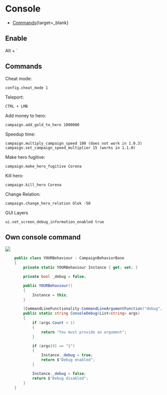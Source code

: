 # Console

 * [Commands](https://www.radiotimes.com/technology/gaming/bannerlord-cheats-codes-console-commands/){target=_blank}

## Enable

Alt + `

## Commands

Cheat mode:

    config.cheat_mode 1


Teleport:

    CTRL + LMB

Add money to hero:

    campaign.add_gold_to_hero 1000000


Speedup time:

    campaign.multiply_campaign_speed 100 (does not work in 1.0.3)
    campaign.set_campaign_speed_multiplier 15 (works in 1.1.0)


Make hero fugitive:

    campaign.make_hero_fugitive Corena

Kill hero:

    campaign.kill_hero Corena

Change Relation:

    campaign.change_hero_relation Olek -50

GUI Layers

    ui.set_screen_debug_information_enabled true


## Own console command

![](https://i.imgur.com/Bk74f84.png)


``` cs
    public class YOURBehaviour : CampaignBehaviorBase
    {
        private static YOURBehaviour Instance { get; set; }

        private bool _debug = false;

        public YOURBehaviour()
        {
            Instance = this;
        }

        [CommandLineFunctionality.CommandLineArgumentFunction("debug", "custom")]
        public static string ConsoleDebug(List<string> args)
        {
            if (args.Count < 1)
            {
                return "You must provide an argument";
            }

            if (args[0] == "1")
            {
                Instance._debug = true;
                return $"Debug enabled";
            }

            Instance._debug = false;
            return $"Debug disabled";
        }
    }

```

